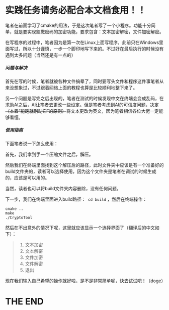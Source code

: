 # 实践任务请务必配合本文档食用！！

笔者在前面学习了cmake的用法，于是这次笔者写了一个小程序。功能十分简单，就是要实现凯撒密码的加密功能，要求包含：文本加密解密，文件加密解密。

在写程序的过程中，笔者因为是第一次在Linux上面写程序，此前只在Windows里面写过，所以十分谨慎，一步一个脚印地写下来的。不过好在最后执行的时候没有遇到太多问题（当然还是有一点的）

##### 问题与解决

首先在写的时候，笔者就被各种文件搞晕了，同时要写头文件和程序这件事笔者从来没想象过，不过跟着网络上面的教程也算是比较顺利地整下来了。

另一个问题是写完之后出现的，笔者在测试的时候发现中文在终端会变成乱码，在求助AI之后，AI让笔者去更改一些设定。但是笔者考虑到AI的可信度问题，决定~~（本着“能跑就别动它”的原则）~~将文本更改为英文，因为笔者相信各位大佬一定能够看懂。

##### 使用指南

下面笔者说一下怎么使用：

首先，我们拿到手一个压缩文件之后，解压。

然后我们在终端里面找到这个解压后的路径，此时文件夹中应该是有一个准备好的build文件夹的，读者可以选择使用，因为这个文件夹是笔者在调试的时候生成的，应该是可以用的。

当然，读者也可以将build文件夹内容删除，没有任何问题。

下一步，我们在终端里面进入build路径：` cd build` ，然后在终端操作：

``` shell
cmake ..
make 
./CryptoTool
```

然后在不出意外的情况下呢，这里就应该显示一个选择界面了（翻译后的中文如下）：

> 1. 文本加密
> 2. 文本解密
> 3. 文件加密
> 4. 文件解密
> 5. 退出

现在我们输入自己希望的操作就好啦，是不是非常简单呢，快去试试吧！（doge）

# THE END